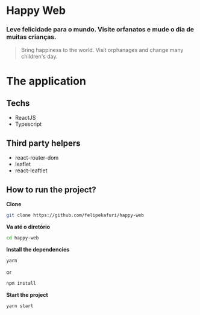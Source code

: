 # Happy Web


### Leve felicidade para o mundo. Visite orfanatos e mude o dia de muitas crianças.
> Bring happiness to the world. Visit orphanages and change many children's day.


# The application


## Techs 
- ReactJS
- Typescript

## Third party helpers
- react-router-dom
- leaflet
- react-leaftlet


## How to run the project? 

**Clone**
```bash
git clone https://github.com/felipekafuri/happy-web
```
**Va até o diretório** 
```bash
cd happy-web
``` 

**Install the dependencies**
```bash
yarn 
``` 
or
```bash
npm install 
``` 

**Start the project**
```bash
yarn start
```



